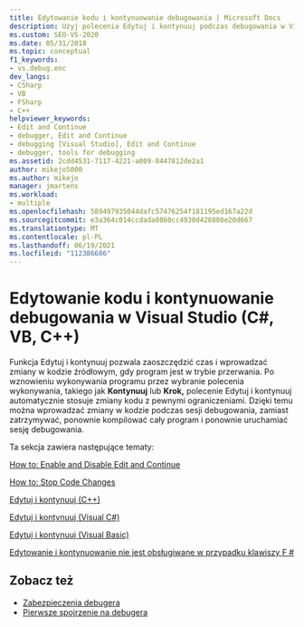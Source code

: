 ```yaml
---
title: Edytowanie kodu i kontynuowanie debugowania | Microsoft Docs
description: Użyj polecenia Edytuj i kontynuuj podczas debugowania w Visual Studio, aby można było wprowadzać zmiany w kodzie źródłowym, gdy program jest w trybie przerwania.
ms.custom: SEO-VS-2020
ms.date: 05/31/2018
ms.topic: conceptual
f1_keywords:
- vs.debug.enc
dev_langs:
- CSharp
- VB
- FSharp
- C++
helpviewer_keywords:
- Edit and Continue
- debugger, Edit and Continue
- debugging [Visual Studio], Edit and Continue
- debugger, tools for debugging
ms.assetid: 2cdd4531-7117-4221-a809-8447812de2a1
author: mikejo5000
ms.author: mikejo
manager: jmartens
ms.workload:
- multiple
ms.openlocfilehash: 589497935044dafc57476254f181195ed167a22d
ms.sourcegitcommit: e3a364c014ccdada0860cc4930d428808e20d667
ms.translationtype: MT
ms.contentlocale: pl-PL
ms.lasthandoff: 06/19/2021
ms.locfileid: "112386686"
---
```

# <a name="edit-code-and-continue-debugging-in-visual-studio-c-vb-c"></a>Edytowanie kodu i kontynuowanie debugowania w Visual Studio (C#, VB, C++)
Funkcja Edytuj i kontynuuj pozwala zaoszczędzić czas i wprowadzać zmiany w kodzie źródłowym, gdy program jest w trybie przerwania. Po wznowieniu wykonywania programu przez wybranie polecenia wykonywania, takiego jak **Kontynuuj** lub **Krok,** polecenie Edytuj i kontynuuj automatycznie stosuje zmiany kodu z pewnymi ograniczeniami. Dzięki temu można wprowadzać zmiany w kodzie podczas sesji debugowania, zamiast zatrzymywać, ponownie kompilować cały program i ponownie uruchamiać sesję debugowania.

 Ta sekcja zawiera następujące tematy:

 [How to: Enable and Disable Edit and Continue](../debugger/how-to-enable-and-disable-edit-and-continue.md)

 [How to: Stop Code Changes](../debugger/how-to-stop-code-changes.md)

 [Edytuj i kontynuuj (C++)](../debugger/edit-and-continue-visual-cpp.md)

 [Edytuj i kontynuuj (Visual C#)](../debugger/edit-and-continue-visual-csharp.md)

 [Edytuj i kontynuuj (Visual Basic)](../debugger/edit-and-continue-visual-basic.md)

 [Edytowanie i kontynuowanie nie jest obsługiwane w przypadku klawiszy F #](../debugger/edit-and-continue-not-supported-for-f-hash.md)

## <a name="see-also"></a>Zobacz też
- [Zabezpieczenia debugera](../debugger/debugger-security.md)
- [Pierwsze spojrzenie na debugera](../debugger/debugger-feature-tour.md)
